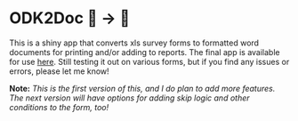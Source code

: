 # ODK2Doc 📱 -> 📝 
This is a shiny app that converts xls survey forms to formatted word documents for printing and/or adding to reports. The final app is available for use [here](https://zaeendesouza.shinyapps.io/ODK2Doc/). Still testing it out on various forms, but if you find any issues or errors, please let me know!


**Note:** *This is the first version of this, and I do plan to add more features. The next version will have options for adding skip logic and other conditions to the form, too!*

